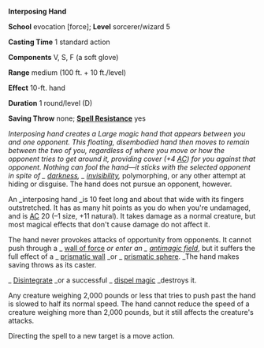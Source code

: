  **Interposing Hand**

**School** evocation [force]; **Level** sorcerer/wizard 5

**Casting Time** 1 standard action

**Components** V, S, F (a soft glove)

**Range** medium (100 ft. + 10 ft./level)

**Effect** 10-ft. hand

**Duration** 1 round/level (D)

**Saving Throw** none; **[Spell Resistance](../glossary.md#_spell-resistance)** yes

_Interposing hand _creates a Large magic hand that appears between you and one opponent. This floating, disembodied hand then moves to remain between the two of you, regardless of where you move or how the opponent tries to get around it, providing cover (+4 [AC](../combat.md#_armor-class)) for you against that opponent. Nothing can fool the hand—it sticks with the selected opponent in spite of _ [darkness](darkness.md#_darkness), _ [invisibility](invisibility.md#_invisibility)_,_ polymorphing, or any other attempt at hiding or disguise. The hand does not pursue an opponent, however.

An _interposing hand _is 10 feet long and about that wide with its fingers outstretched. It has as many hit points as you do when you're undamaged, and is [AC](../combat.md#_armor-class) 20 (–1 size, +11 natural). It takes damage as a normal creature, but most magical effects that don't cause damage do not affect it.

The hand never provokes attacks of opportunity from opponents. It cannot push through a _ [wall of force](wallOfForce.md#_wall-of-force) _or enter an _ [antimagic field](antimagicField.md#_antimagic-field)_, but it suffers the full effect of a _ [prismatic wall](prismaticWall.md#_prismatic-wall) _or _ [prismatic sphere](prismaticSphere.md#_prismatic-sphere). _The hand makes saving throws as its caster.

_ [Disintegrate](disintegrate.md#_disintegrate) _or a successful _ [dispel magic](dispelMagic.md#_dispel-magic) _destroys it.

Any creature weighing 2,000 pounds or less that tries to push past the hand is slowed to half its normal speed. The hand cannot reduce the speed of a creature weighing more than 2,000 pounds, but it still affects the creature's attacks.

Directing the spell to a new target is a move action.

